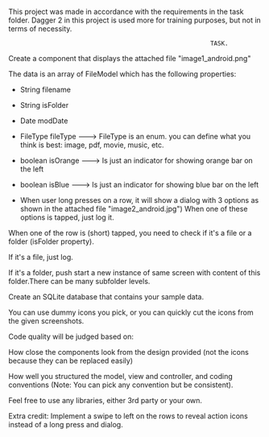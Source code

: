 This project was made in accordance with the requirements in the task folder. 
Dagger 2 in this project is used more for training purposes, but not in terms of necessity.


                                                            TASK.
                                                            
                                                            
Create a component that displays the attached file "image1_android.png"

The data is an array of FileModel which has the following properties:

- String filename

- String isFolder

- Date modDate

- FileType fileType ---> FileType is an enum. you can define what you think is best: image, pdf, movie, music, etc.

- boolean isOrange ---> Is just an indicator for showing orange bar on the left

- boolean isBlue ---> Is just an indicator for showing blue bar on the left

- When user long presses on a row, it will show a dialog with 3 options as shown in the attached file "image2_android.jpg") When one of these options is tapped, just log it.

When one of the row is (short) tapped, you need to check if it's a file or a folder (isFolder property). 

If it's a file, just log. 

If it's a folder, push start a new instance of same screen with content of this folder.There can be many subfolder levels.

Create an SQLite database that contains your sample data.

You can use dummy icons you pick, or you can quickly cut the icons from the given screenshots.

Code quality will be judged based on: 

How close the components look from the design provided (not the icons because they can be replaced easily)

How well you structured the model, view and controller, and coding conventions (Note: You can pick any convention but be consistent).

Feel free to use any libraries, either 3rd party or your own.

Extra credit: Implement a swipe to left on the rows to reveal action icons instead of a long press and dialog.
                                                            
